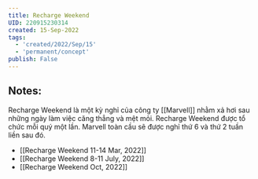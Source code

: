 ```yaml
---
title: Recharge Weekend
UID: 220915230314
created: 15-Sep-2022
tags:
  - 'created/2022/Sep/15'
  - 'permanent/concept'
publish: False
---
```

## Notes:
Recharge Weekend là một kỳ nghỉ của công ty [[Marvell]] nhằm xả hơi sau những ngày làm việc căng thẳng và mệt mỏi. Recharge Weekend được tổ chức mỗi quý một lần. Marvell toàn cầu sẽ được nghỉ thứ 6 và thứ 2 tuần liền sau đó. 

- [[Recharge Weekend 11-14 Mar, 2022]]
- [[Recharge Weekend 8-11 July, 2022]]
- [[Recharge Weekend Oct, 2022]]
